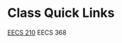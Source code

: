 <!-- TITLE: EECS Classes -->
<!-- SUBTITLE: Wiki's for KU classes -->

# Class Quick Links

[EECS 210](eecs-210)
EECS 368